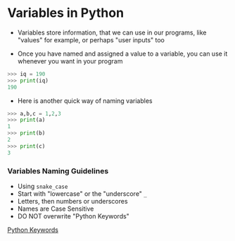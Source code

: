# Variables in Python

- Variables store information, that we can use in our programs, like "values" for example, or perhaps "user inputs" too

- Once you have named and assigned a value to a variable, you can use it whenever you want in your program
```python
>>> iq = 190
>>> print(iq)
190
```

- Here is another quick way of naming variables
```python
>>> a,b,c = 1,2,3
>>> print(a)
1
>>> print(b)
2
>>> print(c)
3
```

### Variables Naming Guidelines

- Using `snake_case`
- Start with "lowercase" or the "underscore" `_`
- Letters, then numbers or underscores
- Names are Case Sensitive
- DO NOT overwrite "Python Keywords"

[Python Keywords](https://www.w3schools.com/python/python_ref_keywords.asp)

